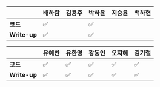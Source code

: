 |              | 배하람             | 김용주 | 박하윤 | 지승윤 | 백하현 |
| ------------ | ------------------ | ------ | ------ | ------ | ------ |
| **코드**     | :white_check_mark: |        |  :white_check_mark:        |        |        |
| **Write-up** | :white_check_mark: |        |   :white_check_mark:       |        |        |

|              | 유예찬 | 유한영 | 강동인 | 오지혜 | 김기철 |
| ------------ | ------ | ------ | ------ | ------ | ------ |
| **코드**     |:white_check_mark:|:white_check_mark:|   ✅     |    :white_check_mark:    |    ✅    |
| **Write-up** |:white_check_mark:|:white_check_mark:|    ✅    |    :white_check_mark:    |   ✅     |

